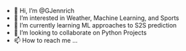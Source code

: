 - 👋 Hi, I’m @GJennrich
- 👀 I’m interested in Weather, Machine Learning, and Sports
- 🌱 I’m currently learning ML approaches to S2S prediction
- 💞️ I’m looking to collaborate on Python Projects
- 📫 How to reach me ...

<!---
GJennrich/GJennrich is a ✨ special ✨ repository because its `README.md` (this file) appears on your GitHub profile.
You can click the Preview link to take a look at your changes.
--->
